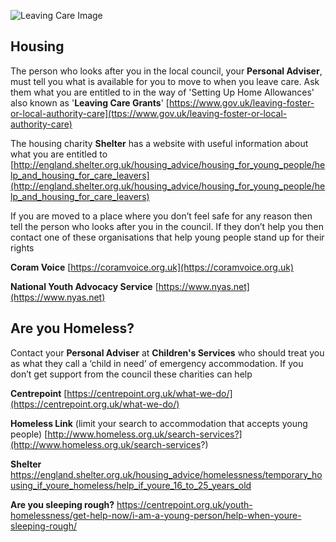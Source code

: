 ![Leaving Care Image](http://clipart-library.com/image_gallery/40366.jpg)

## Housing

The person who looks after you in the local council, your **Personal Adviser**, must tell you what is available for you to move to when you leave care. Ask them what you are entitled to in the way of  'Setting Up Home Allowances' also known as '**Leaving Care Grants**'
[https://www.gov.uk/leaving-foster-or-local-authority-care](ttps://www.gov.uk/leaving-foster-or-local-authority-care)

The housing charity **Shelter** has a website with useful information about what you are entitled to
[http://england.shelter.org.uk/housing_advice/housing_for_young_people/help_and_housing_for_care_leavers](http://england.shelter.org.uk/housing_advice/housing_for_young_people/help_and_housing_for_care_leavers)

If you are moved to a place where you don’t feel safe for any reason then tell the person who looks after you in the council. If they don’t help you then contact one of these organisations that help young people stand up for their rights

**Coram Voice** [https://coramvoice.org.uk](https://coramvoice.org.uk)

**National Youth Advocacy Service** [https://www.nyas.net](https://www.nyas.net)

## Are you Homeless?

Contact your **Personal Adviser** at **Children's Services** who should treat you as what they call a ‘child in need’ of emergency accommodation. If you don’t get support from the council these charities can help

**Centrepoint** [https://centrepoint.org.uk/what-we-do/](https://centrepoint.org.uk/what-we-do/)

**Homeless Link** (limit your search to accommodation that accepts young people)
[http://www.homeless.org.uk/search-services?](http://www.homeless.org.uk/search-services?)


**Shelter**
https://england.shelter.org.uk/housing_advice/homelessness/temporary_housing_if_youre_homeless/help_if_youre_16_to_25_years_old

**Are you sleeping rough?**
https://centrepoint.org.uk/youth-homelessness/get-help-now/i-am-a-young-person/help-when-youre-sleeping-rough/

